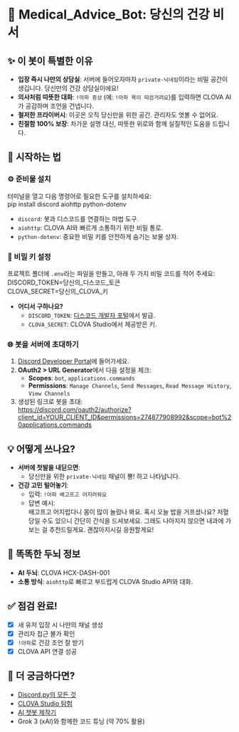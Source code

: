 # 💊 Medical_Advice_Bot: 당신의 건강 비서

## ✨ 이 봇이 특별한 이유
- **입장 즉시 나만의 상담실**: 서버에 들어오자마자 `private-닉네임`이라는 비밀 공간이 생깁니다. 당신만의 건강 상담실이에요!
- **의사처럼 따뜻한 대화**: `!아파 증상` (예: `!아파 목이 따끔거려요`)를 입력하면 CLOVA AI가 공감하며 조언을 건넵니다.
- **철저한 프라이버시**: 이곳은 오직 당신만을 위한 공간. 관리자도 엿볼 수 없어요.
- **친절함 100% 보장**: 차가운 설명 대신, 따뜻한 위로와 함께 실질적인 도움을 드립니다.

## 🚀 시작하는 법

### ⚙️ 준비물 설치
터미널을 열고 다음 명령어로 필요한 도구를 설치하세요:  
pip install discord aiohttp python-dotenv  
- `discord`: 봇과 디스코드를 연결하는 마법 도구.  
- `aiohttp`: CLOVA AI와 빠르게 소통하기 위한 비밀 통로.  
- `python-dotenv`: 중요한 비밀 키를 안전하게 숨기는 보물 상자.

### 🔑 비밀 키 설정
프로젝트 폴더에 `.env`라는 파일을 만들고, 아래 두 가지 비밀 코드를 적어 주세요:  
DISCORD_TOKEN=당신의_디스코드_토큰  
CLOVA_SECRET=당신의_CLOVA_키  
- **어디서 구하나요?**  
  - `DISCORD_TOKEN`: [디스코드 개발자 포털](https://discord.com/developers/applications)에서 발급.  
  - `CLOVA_SECRET`: CLOVA Studio에서 제공받은 키.

### 🌐 봇을 서버에 초대하기
1. [Discord Developer Portal](https://discord.com/developers/applications)에 들어가세요.  
2. **OAuth2 > URL Generator**에서 다음 설정을 체크:  
   - **Scopes**: `bot`, `applications.commands`  
   - **Permissions**: `Manage Channels`, `Send Messages`, `Read Message History`, `View Channels`  
3. 생성된 링크로 봇을 초대:  
   https://discord.com/oauth2/authorize?client_id=YOUR_CLIENT_ID&permissions=274877908992&scope=bot%20applications.commands

## 💡 어떻게 쓰나요?
- **서버에 첫발을 내딛으면**:  
  - 당신만을 위한 `private-닉네임` 채널이 뿅! 하고 나타납니다.  
- **건강 고민 털어놓기**:  
  - 입력: `!아파 배고프고 어지러워요`  
  - 답변 예시:  
    배고프고 어지럽다니 몸이 많이 놀랐나 봐요. 혹시 오늘 밥을 거프셨나요? 저혈당일 수도 있으니 간단히 간식을 드셔보세요. 그래도 나아지지 않으면 내과에 가보는 걸 추천드릴게요. 괜찮아지시길 응원할게요!

## 🧠 똑똑한 두뇌 정보
- **AI 두뇌**: CLOVA HCX-DASH-001  
- **소통 방식**: `aiohttp`로 빠르고 부드럽게 CLOVA Studio API와 대화.

## ✅ 점검 완료!
- [x] 새 유저 입장 시 나만의 채널 생성  
- [x] 관리자 접근 불가 확인  
- [x] `!아파`로 건강 조언 잘 받기  
- [x] CLOVA API 연결 성공  

## 🔗 더 궁금하다면?
- [Discord.py의 모든 것](https://discordpy.readthedocs.io/en/stable/)  
- [CLOVA Studio 탐험](https://www.ncloud.com/product/aiService/clovaStudio)  
- [AI 챗봇 제작기](https://velog.io/@chuu1019/AI-ChatGpt4-Discord-Bot-%EB%A7%8C%EB%93%A4%EA%B8%B0-feat.-python)  
- Grok 3 (xAI)와 함께한 코드 튜닝 (약 70% 활용)
